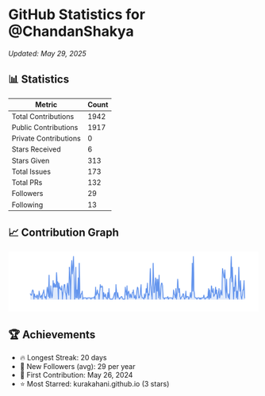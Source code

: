# GitHub Statistics for @ChandanShakya
*Updated: May 29, 2025*

## 📊 Statistics
| Metric | Count |
|--------|--------|
| Total Contributions | 1942 |
| Public Contributions | 1917 |
| Private Contributions | 0 |
| Stars Received | 6 |
| Stars Given | 313 |
| Total Issues | 173 |
| Total PRs | 132 |
| Followers | 29 |
| Following | 13 |

## 📈 Contribution Graph

![Contribution Graph](./contribution_graph.png)

## 🏆 Achievements

- 🔥 Longest Streak: 20 days
- 👥 New Followers (avg): 29 per year
- 📅 First Contribution: May 26, 2024
- ⭐ Most Starred: kurakahani.github.io (3 stars)
